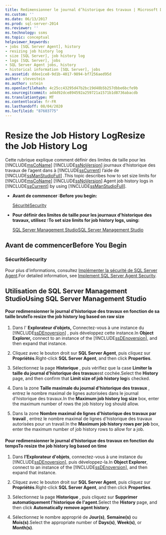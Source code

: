 ```yaml
---
title: Redimensionner le journal d’historique des travaux | Microsoft Docs
ms.custom: ''
ms.date: 06/13/2017
ms.prod: sql-server-2014
ms.reviewer: ''
ms.technology: ssms
ms.topic: conceptual
helpviewer_keywords:
- jobs [SQL Server Agent], history
- resizing job history log
- size [SQL Server], job history log
- logs [SQL Server], jobs
- SQL Server Agent jobs, history
- historical information [SQL Server], jobs
ms.assetid: ddee1ce8-9d1b-4017-9894-bf7256aed95d
author: stevestein
ms.author: sstein
ms.openlocfilehash: 4c25cc43295d47b2bc19d48b5b257dbbe6bcfe9b
ms.sourcegitcommit: ad4d92dce894592a259721a1571b1d8736abacdb
ms.translationtype: MT
ms.contentlocale: fr-FR
ms.lasthandoff: 08/04/2020
ms.locfileid: "87603775"
---
```

# <a name="resize-the-job-history-log"></a><span data-ttu-id="d5541-102">Resize the Job History Log</span><span class="sxs-lookup"><span data-stu-id="d5541-102">Resize the Job History Log</span></span>
  <span data-ttu-id="d5541-103">Cette rubrique explique comment définir des limites de taille pour les [!INCLUDE[msCoName](../../includes/msconame-md.md)] [!INCLUDE[ssNoVersion](../../includes/ssnoversion-md.md)] journaux d’historique des travaux de l’agent dans à [!INCLUDE[ssCurrent](../../includes/sscurrent-md.md)] l’aide de [!INCLUDE[ssManStudioFull](../../includes/ssmanstudiofull-md.md)] .</span><span class="sxs-lookup"><span data-stu-id="d5541-103">This topic describes how to set size limits for [!INCLUDE[msCoName](../../includes/msconame-md.md)] [!INCLUDE[ssNoVersion](../../includes/ssnoversion-md.md)] Agent job history logs in [!INCLUDE[ssCurrent](../../includes/sscurrent-md.md)] by using [!INCLUDE[ssManStudioFull](../../includes/ssmanstudiofull-md.md)].</span></span>  
  
-   <span data-ttu-id="d5541-104">**Avant de commencer :**</span><span class="sxs-lookup"><span data-stu-id="d5541-104">**Before you begin:**</span></span>  
  
     [<span data-ttu-id="d5541-105">Sécurité</span><span class="sxs-lookup"><span data-stu-id="d5541-105">Security</span></span>](#Security)  
  
-   <span data-ttu-id="d5541-106">**Pour définir des limites de taille pour les journaux d'historique des travaux, utilisez :**</span><span class="sxs-lookup"><span data-stu-id="d5541-106">**To set size limits for job history logs, using:**</span></span>  
  
     [<span data-ttu-id="d5541-107">SQL Server Management Studio</span><span class="sxs-lookup"><span data-stu-id="d5541-107">SQL Server Management Studio</span></span>](#SSMS)  
  
##  <a name="before-you-begin"></a><a name="BeforeYouBegin"></a> <span data-ttu-id="d5541-108">Avant de commencer</span><span class="sxs-lookup"><span data-stu-id="d5541-108">Before You Begin</span></span>  
  
###  <a name="security"></a><a name="Security"></a> <span data-ttu-id="d5541-109">Sécurité</span><span class="sxs-lookup"><span data-stu-id="d5541-109">Security</span></span>  
 <span data-ttu-id="d5541-110">Pour plus d'informations, consultez [Implémenter la sécurité de SQL Server Agent](implement-sql-server-agent-security.md).</span><span class="sxs-lookup"><span data-stu-id="d5541-110">For detailed information, see [Implement SQL Server Agent Security](implement-sql-server-agent-security.md).</span></span>  
  
##  <a name="using-sql-server-management-studio"></a><a name="SSMS"></a> <span data-ttu-id="d5541-111">Utilisation de SQL Server Management Studio</span><span class="sxs-lookup"><span data-stu-id="d5541-111">Using SQL Server Management Studio</span></span>  
  
#### <a name="to-resize-the-job-history-log-based-on-raw-size"></a><span data-ttu-id="d5541-112">Pour redimensionner le journal d'historique des travaux en fonction de sa taille brute</span><span class="sxs-lookup"><span data-stu-id="d5541-112">To resize the job history log based on raw size</span></span>  
  
1.  <span data-ttu-id="d5541-113">Dans l' **Explorateur d’objets,** Connectez-vous à une instance du [!INCLUDE[ssDEnoversion](../../includes/ssdenoversion-md.md)] , puis développez cette instance.</span><span class="sxs-lookup"><span data-stu-id="d5541-113">In **Object Explorer,** connect to an instance of the [!INCLUDE[ssDEnoversion](../../includes/ssdenoversion-md.md)], and then expand that instance.</span></span>  
  
2.  <span data-ttu-id="d5541-114">Cliquez avec le bouton droit sur **SQL Server Agent**, puis cliquez sur **Propriétés**.</span><span class="sxs-lookup"><span data-stu-id="d5541-114">Right-click **SQL Server Agent**, and then click **Properties**.</span></span>  
  
3.  <span data-ttu-id="d5541-115">Sélectionnez la page **Historique** , puis vérifiez que la case **Limiter la taille du journal d’historique des travaux**est cochée.</span><span class="sxs-lookup"><span data-stu-id="d5541-115">Select the **History** page, and then confirm that **Limit size of job history log**is checked.</span></span>  
  
4.  <span data-ttu-id="d5541-116">Dans la zone **Taille maximale du journal d'historique des travaux** , entrez le nombre maximal de lignes autorisées dans le journal d'historique des travaux.</span><span class="sxs-lookup"><span data-stu-id="d5541-116">In the **Maximum job history log size** box, enter the maximum number of rows the job history log should allow.</span></span>  
  
5.  <span data-ttu-id="d5541-117">Dans la zone **Nombre maximal de lignes d'historique des travaux par travail** , entrez le nombre maximal de lignes d'historique des travaux autorisées pour un travail.</span><span class="sxs-lookup"><span data-stu-id="d5541-117">In the **Maximum job history rows per job** box, enter the maximum number of job history rows to allow for a job.</span></span>  
  
#### <a name="to-resize-the-job-history-log-based-on-time"></a><span data-ttu-id="d5541-118">Pour redimensionner le journal d'historique des travaux en fonction du temps</span><span class="sxs-lookup"><span data-stu-id="d5541-118">To resize the job history log based on time</span></span>  
  
1.  <span data-ttu-id="d5541-119">Dans **l’Explorateur d'objets**, connectez-vous à une instance du [!INCLUDE[ssDEnoversion](../../includes/ssdenoversion-md.md)], puis développez-la.</span><span class="sxs-lookup"><span data-stu-id="d5541-119">In **Object Explorer**, connect to an instance of the [!INCLUDE[ssDEnoversion](../../includes/ssdenoversion-md.md)], and then expand that instance.</span></span>  
  
2.  <span data-ttu-id="d5541-120">Cliquez avec le bouton droit sur **SQL Server Agent**, puis cliquez sur **Propriétés**.</span><span class="sxs-lookup"><span data-stu-id="d5541-120">Right-click **SQL Server Agent**, and then click **Properties**.</span></span>  
  
3.  <span data-ttu-id="d5541-121">Sélectionnez la page **Historique** , puis cliquez sur **Supprimer automatiquement l'historique de l'agent**.</span><span class="sxs-lookup"><span data-stu-id="d5541-121">Select the **History** page, and then click **Automatically remove agent history**.</span></span>  
  
4.  <span data-ttu-id="d5541-122">Sélectionnez le nombre approprié de **Jour(s)**, **Semaine(s)** ou **Mois(s)**.</span><span class="sxs-lookup"><span data-stu-id="d5541-122">Select the appropriate number of **Days(s)**, **Week(s)**, or **Month(s)**.</span></span>  
  
  

